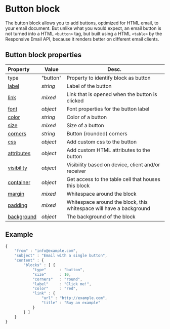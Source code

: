 # Button block

The button block allows you to add buttons, optimized for HTML email, to your 
email document. But unlike what you would expect, an email button is not turned 
into a HTML `<button>` tag, but built using a HTML `<table>` by the Responsive 
Email API, because it renders better on different email clients.

## Button block properties
| Property | Value | Desc.                                                                                                                        |
|:---------|-------|--------------------------------------------------------------------------------------------------------------------------------|
| type | "button" | Property to identify block as button                                                                                          |
| [label](json/property-button-label) | _string_ | Label of the button                                             |
| [link](json/property-link) | _mixed_ | Link that is opened when the button is clicked                            |
| [font](json/property-font) | _object_ | Font properties for the button label                                     |
| [color](json/property-button-color) | _string_ | Color of a button                                               |
| [size](json/property-button-size) | _mixed_ | Size of a button                                                   |
| [corners](json/property-button-corners) | _string_ | Button (rounded) corners                                    |
| [css](json/property-css) | _object_ | Add custom css to the button                                               |
| [attributes](json/property-attributes) | _object_ | Add custom HTML attributes to the button                     |
| [visibility](json/property-visibility) | _object_ | Visibility based on device, client and/or receiver           |
| [container](json/property-container) | _object_ | Get access to the table cell that houses this block            |
| [margin](json/property-margin) | _mixed_ | Whitespace around the block                                           |
| [padding](json/property-padding) | _mixed_ | Whitespace around the block, this whitespace will have a background |
| [background](json/property-background) | _object_ | The background of the block                                  |

## Example

```javascript
{
    "from" : "info@example.com",
    "subject" : "Email with a single button",
    "content" : {
        "blocks" : [ {
            "type"      : "button",
            "size"      : 10,
            "corners"   : "round",
            "label"     : "Click me!",
            "color"     : "red",
            "link" : {
                "url" : "http://example.com",
                "title" : "Buy an example"
            }
        } ]
    }
}
```
